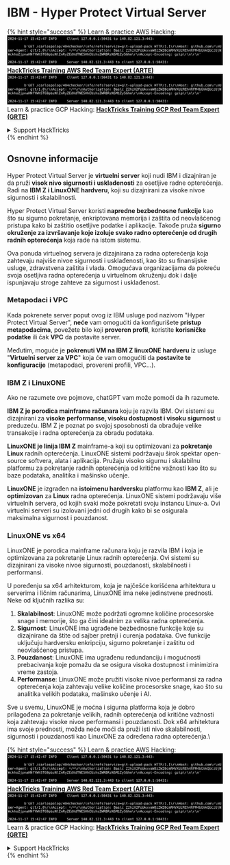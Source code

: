 # IBM - Hyper Protect Virtual Server

{% hint style="success" %}
Learn & practice AWS Hacking:<img src="../../.gitbook/assets/image (1).png" alt="" data-size="line">[**HackTricks Training AWS Red Team Expert (ARTE)**](https://training.hacktricks.xyz/courses/arte)<img src="../../.gitbook/assets/image (1).png" alt="" data-size="line">\
Learn & practice GCP Hacking: <img src="../../.gitbook/assets/image (2).png" alt="" data-size="line">[**HackTricks Training GCP Red Team Expert (GRTE)**<img src="../../.gitbook/assets/image (2).png" alt="" data-size="line">](https://training.hacktricks.xyz/courses/grte)

<details>

<summary>Support HackTricks</summary>

* Check the [**subscription plans**](https://github.com/sponsors/carlospolop)!
* **Join the** 💬 [**Discord group**](https://discord.gg/hRep4RUj7f) or the [**telegram group**](https://t.me/peass) or **follow** us on **Twitter** 🐦 [**@hacktricks\_live**](https://twitter.com/hacktricks\_live)**.**
* **Share hacking tricks by submitting PRs to the** [**HackTricks**](https://github.com/carlospolop/hacktricks) and [**HackTricks Cloud**](https://github.com/carlospolop/hacktricks-cloud) github repos.

</details>
{% endhint %}

## Osnovne informacije

Hyper Protect Virtual Server je **virtuelni server** koji nudi IBM i dizajniran je da pruži **visok nivo sigurnosti i usklađenosti** za osetljive radne opterećenja. Radi na **IBM Z i LinuxONE hardveru**, koji su dizajnirani za visoke nivoe sigurnosti i skalabilnosti.

Hyper Protect Virtual Server koristi **napredne bezbednosne funkcije** kao što su sigurno pokretanje, enkriptovana memorija i zaštita od neovlašćenog pristupa kako bi zaštitio osetljive podatke i aplikacije. Takođe pruža **sigurno okruženje za izvršavanje koje izoluje svako radno opterećenje od drugih radnih opterećenja** koja rade na istom sistemu.

Ova ponuda virtuelnog servera je dizajnirana za radna opterećenja koja zahtevaju najviše nivoe sigurnosti i usklađenosti, kao što su finansijske usluge, zdravstvena zaštita i vlada. Omogućava organizacijama da pokreću svoja osetljiva radna opterećenja u virtuelnom okruženju dok i dalje ispunjavaju stroge zahteve za sigurnost i usklađenost.

### Metapodaci i VPC

Kada pokrenete server poput ovog iz IBM usluge pod nazivom "Hyper Protect Virtual Server", **neće** vam omogućiti da konfigurišete **pristup metapodacima**, povežete bilo koji **proveren profil**, koristite **korisničke podatke** ili čak **VPC** da postavite server.

Međutim, moguće je **pokrenuti VM na IBM Z linuxONE hardveru** iz usluge "**Virtuelni server za VPC**" koja će vam omogućiti da **postavite te konfiguracije** (metapodaci, provereni profili, VPC...).

### IBM Z i LinuxONE

Ako ne razumete ove pojmove, chatGPT vam može pomoći da ih razumete.

**IBM Z je porodica mainframe računara** koju je razvila IBM. Ovi sistemi su dizajnirani za **visoke performanse, visoku dostupnost i visoku sigurnost** u preduzeću. IBM Z je poznat po svojoj sposobnosti da obrađuje velike transakcije i radna opterećenja za obradu podataka.

**LinuxONE je linija IBM Z** mainframe-a koji su optimizovani za **pokretanje Linux** radnih opterećenja. LinuxONE sistemi podržavaju širok spektar open-source softvera, alata i aplikacija. Pružaju visoko sigurnu i skalabilnu platformu za pokretanje radnih opterećenja od kritične važnosti kao što su baze podataka, analitika i mašinsko učenje.

**LinuxONE** je izgrađen na **istoimenu hardversku** platformu kao **IBM Z**, ali je **optimizovan** za **Linux** radna opterećenja. LinuxONE sistemi podržavaju više virtuelnih servera, od kojih svaki može pokretati svoju instancu Linux-a. Ovi virtuelni serveri su izolovani jedni od drugih kako bi se osigurala maksimalna sigurnost i pouzdanost.

### LinuxONE vs x64

LinuxONE je porodica mainframe računara koju je razvila IBM i koja je optimizovana za pokretanje Linux radnih opterećenja. Ovi sistemi su dizajnirani za visoke nivoe sigurnosti, pouzdanosti, skalabilnosti i performansi.

U poređenju sa x64 arhitekturom, koja je najčešće korišćena arhitektura u serverima i ličnim računarima, LinuxONE ima neke jedinstvene prednosti. Neke od ključnih razlika su:

1. **Skalabilnost**: LinuxONE može podržati ogromne količine procesorske snage i memorije, što ga čini idealnim za velika radna opterećenja.
2. **Sigurnost**: LinuxONE ima ugrađene bezbednosne funkcije koje su dizajnirane da štite od sajber pretnji i curenja podataka. Ove funkcije uključuju hardversku enkripciju, sigurno pokretanje i zaštitu od neovlašćenog pristupa.
3. **Pouzdanost**: LinuxONE ima ugrađenu redundanciju i mogućnosti prebacivanja koje pomažu da se osigura visoka dostupnost i minimizira vreme zastoja.
4. **Performanse**: LinuxONE može pružiti visoke nivoe performansi za radna opterećenja koja zahtevaju velike količine procesorske snage, kao što su analitika velikih podataka, mašinsko učenje i AI.

Sve u svemu, LinuxONE je moćna i sigurna platforma koja je dobro prilagođena za pokretanje velikih, radnih opterećenja od kritične važnosti koja zahtevaju visoke nivoe performansi i pouzdanosti. Dok x64 arhitektura ima svoje prednosti, možda neće moći da pruži isti nivo skalabilnosti, sigurnosti i pouzdanosti kao LinuxONE za određena radna opterećenja.\\

{% hint style="success" %}
Learn & practice AWS Hacking:<img src="../../.gitbook/assets/image (1).png" alt="" data-size="line">[**HackTricks Training AWS Red Team Expert (ARTE)**](https://training.hacktricks.xyz/courses/arte)<img src="../../.gitbook/assets/image (1).png" alt="" data-size="line">\
Learn & practice GCP Hacking: <img src="../../.gitbook/assets/image (2).png" alt="" data-size="line">[**HackTricks Training GCP Red Team Expert (GRTE)**<img src="../../.gitbook/assets/image (2).png" alt="" data-size="line">](https://training.hacktricks.xyz/courses/grte)

<details>

<summary>Support HackTricks</summary>

* Check the [**subscription plans**](https://github.com/sponsors/carlospolop)!
* **Join the** 💬 [**Discord group**](https://discord.gg/hRep4RUj7f) or the [**telegram group**](https://t.me/peass) or **follow** us on **Twitter** 🐦 [**@hacktricks\_live**](https://twitter.com/hacktricks\_live)**.**
* **Share hacking tricks by submitting PRs to the** [**HackTricks**](https://github.com/carlospolop/hacktricks) and [**HackTricks Cloud**](https://github.com/carlospolop/hacktricks-cloud) github repos.

</details>
{% endhint %}
